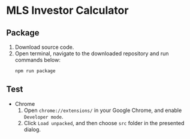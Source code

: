# MLS Investor Calculator

## Package

1. Download source code.
2. Open terminal, navigate to the downloaded repository and run commands below:
    ```
    npm run package
    ```
    
## Test

- Chrome
    1. Open `chrome://extensions/` in your Google Chrome, and enable `Developer mode`.
    2. Click `Load unpacked`, and then choose `src` folder in the presented dialog.